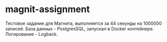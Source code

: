 # magnit-assignment
Тестовое задание для Магнита, выполняется за 44 секунды на 1000000 записей.
База данных - PostgresSQL, запускал в Docker контейнере.
Логирование - Logback.
